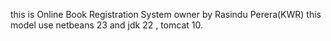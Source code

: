 this is Online Book Registration System owner by Rasindu Perera(KWR)
this model use netbeans 23 and jdk 22 , tomcat 10.

